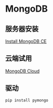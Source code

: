 # MongoDB

## 服务器安装

[Install MongoDB CE](https://docs.mongodb.com/manual/administration/install-community/)

## 云端试用

[MongoDB Cloud](https://www.mongodb.com/cloud/atlas/signup)

## 驱动

```bash
pip install pymongo
```

